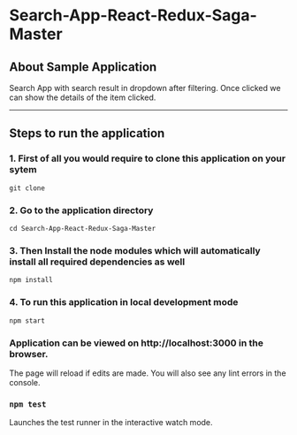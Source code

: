 # Search-App-React-Redux-Saga-Master

## About Sample Application

Search App with search result in dropdown after filtering.
Once clicked we can show the details of the item clicked.

---

## Steps to run the application

### 1. First of all you would require to clone this application on your sytem

`git clone`

### 2. Go to the application directory

`cd Search-App-React-Redux-Saga-Master`

### 3. Then Install the node modules which will automatically install all required dependencies as well

`npm install`

### 4. To run this application in local development mode

`npm start`

### Application can be viewed on http://localhost:3000 in the browser.

The page will reload if edits are made.
You will also see any lint errors in the console.

### `npm test`

Launches the test runner in the interactive watch mode.<br>




